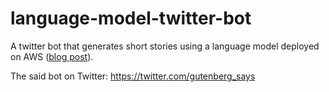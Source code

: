 # language-model-twitter-bot
A twitter bot that generates short stories using a language model deployed on AWS ([blog post](https://runze.github.io/technical-posts/building-a-story-telling-twitter-bot/)).

The said bot on Twitter: https://twitter.com/gutenberg_says
